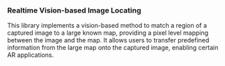 ### Realtime Vision-based Image Locating

This library implements a vision-based method to match a region of a captured image to a large known map, providing a pixel level mapping between the image and the map.
It allows users to transfer predefined information from the large map onto the captured image, enabling certain AR applications.

